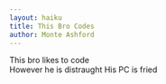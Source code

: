 ```yaml
---
layout: haiku
title: This Bro Codes
author: Monte Ashford
---
```


This bro likes to code  
However he is distraught 
His PC is fried 

